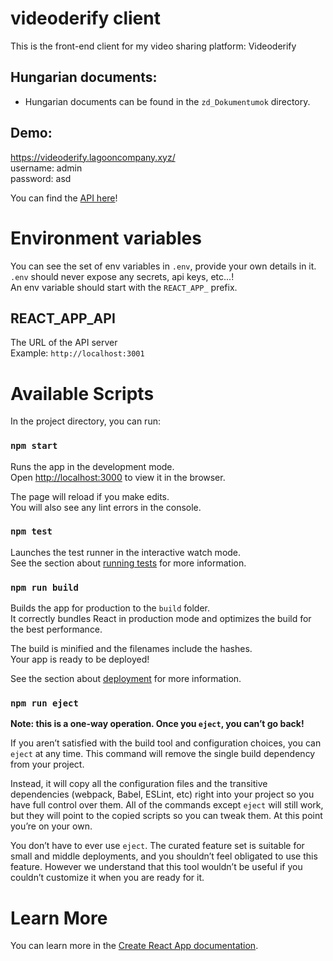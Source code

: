 # videoderify client
This is the front-end client for my video sharing platform: Videoderify

## Hungarian documents:
- Hungarian documents can be found in the `zd_Dokumentumok` directory.

## Demo:
https://videoderify.lagooncompany.xyz/<br>
username: admin<br>
password: asd<br>

You can find the [API here](https://github.com/anymus0/videoderify-API)!

# Environment variables
You can see the set of env variables in `.env`, provide your own details in it. 
<br> `.env` should never expose any secrets, api keys, etc...!
<br> An env variable should start with the `REACT_APP_` prefix.
## REACT_APP_API
The URL of the API server
<br> Example: `http://localhost:3001`


# Available Scripts

In the project directory, you can run:

### `npm start`

Runs the app in the development mode.\
Open [http://localhost:3000](http://localhost:3000) to view it in the browser.

The page will reload if you make edits.\
You will also see any lint errors in the console.

### `npm test`

Launches the test runner in the interactive watch mode.\
See the section about [running tests](https://facebook.github.io/create-react-app/docs/running-tests) for more information.

### `npm run build`

Builds the app for production to the `build` folder.\
It correctly bundles React in production mode and optimizes the build for the best performance.

The build is minified and the filenames include the hashes.\
Your app is ready to be deployed!

See the section about [deployment](https://facebook.github.io/create-react-app/docs/deployment) for more information.

### `npm run eject`

**Note: this is a one-way operation. Once you `eject`, you can’t go back!**

If you aren’t satisfied with the build tool and configuration choices, you can `eject` at any time. This command will remove the single build dependency from your project.

Instead, it will copy all the configuration files and the transitive dependencies (webpack, Babel, ESLint, etc) right into your project so you have full control over them. All of the commands except `eject` will still work, but they will point to the copied scripts so you can tweak them. At this point you’re on your own.

You don’t have to ever use `eject`. The curated feature set is suitable for small and middle deployments, and you shouldn’t feel obligated to use this feature. However we understand that this tool wouldn’t be useful if you couldn’t customize it when you are ready for it.

# Learn More

You can learn more in the [Create React App documentation](https://facebook.github.io/create-react-app/docs/getting-started).
